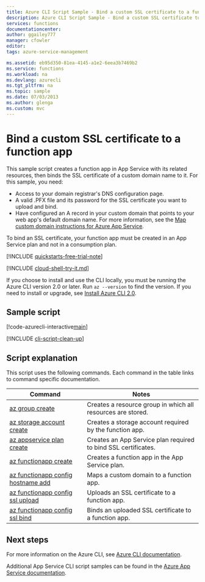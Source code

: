 ```yaml
---
title: Azure CLI Script Sample - Bind a custom SSL certificate to a function app | Microsoft Docs
description: Azure CLI Script Sample - Bind a custom SSL certificate to a function app in Azure
services: functions
documentationcenter: 
author: ggailey777
manager: cfowler
editor: 
tags: azure-service-management

ms.assetid: eb95d350-81ea-4145-a1e2-6eea3b7469b2
ms.service: functions
ms.workload: na
ms.devlang: azurecli
ms.tgt_pltfrm: na
ms.topic: sample
ms.date: 07/03/2013
ms.author: glenga
ms.custom: mvc
---
```

# Bind a custom SSL certificate to a function app

This sample script creates a function app in App Service with its related resources, then binds the SSL certificate of a custom domain name to it. For this sample, you need:

* Access to your domain registrar's DNS configuration page.
* A valid .PFX file and its password for the SSL certificate you want to upload and bind.
* Have configured an A record in your custom domain that points to your web app's default domain name. For more information, see the [Map custom domain instructions for Azure App Service](https://aka.ms/appservicecustomdns).

To bind an SSL certificate, your function app must be created in an App Service plan and not in a consumption plan.

[!INCLUDE [quickstarts-free-trial-note](../../../includes/quickstarts-free-trial-note.md)]

[!INCLUDE [cloud-shell-try-it.md](../../../includes/cloud-shell-try-it.md)]

If you choose to install and use the CLI locally, you must be running the Azure CLI version 2.0 or later. Run `az --version` to find the version. If you need to install or upgrade, see [Install Azure CLI 2.0]( /cli/azure/install-azure-cli). 

## Sample script

[!code-azurecli-interactive[main](../../../cli_scripts/azure-functions/configure-ssl-certificate/configure-ssl-certificate.sh?highlight=3-5 "Bind a custom SSL certificate to a web app")]

[!INCLUDE [cli-script-clean-up](../../../includes/cli-script-clean-up.md)]

## Script explanation

This script uses the following commands. Each command in the table links to command specific documentation.

| Command | Notes |
|---|---|
| [az group create](https://docs.microsoft.com/cli/azure/group#az-group-create) | Creates a resource group in which all resources are stored. |
| [az storage account create](https://docs.microsoft.com/cli/azure/storage/account#az-storage-account-create) | Creates a storage account required by the function app. |
| [az appservice plan create](https://docs.microsoft.com/cli/azure/appservice/plan#az-appservice-plan-create) | Creates an App Service plan required to bind SSL certificates. |
| [az functionapp create](https://docs.microsoft.com/cli/azure/functionapp#az-functionapp-create) | Creates a function app in the App Service plan. |
| [az functionapp config hostname add](https://docs.microsoft.com/cli/azure/functionapp/config/hostname#az-functionapp-config-hostname-add) | Maps a custom domain to a function app. |
| [az functionapp config ssl upload](https://docs.microsoft.com/cli/azure/functionapp/config/ssl#az-functionapp-config-ssl-upload) | Uploads an SSL certificate to a function app. |
| [az functionapp config ssl bind](https://docs.microsoft.com/cli/azure/functionapp/config/ssl#az-functionapp-config-ssl-bind) | Binds an uploaded SSL certificate to a function app. |

## Next steps

For more information on the Azure CLI, see [Azure CLI documentation](https://docs.microsoft.com/cli/azure).

Additional App Service CLI script samples can be found in the [Azure App Service documentation](../functions-cli-samples.md).

